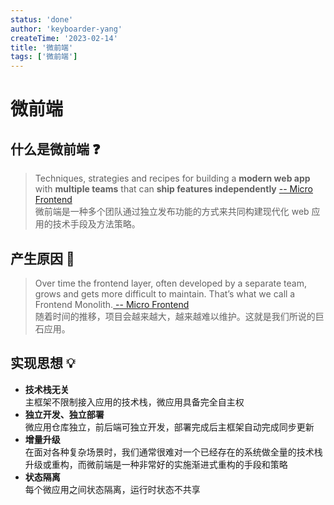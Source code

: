 ```yaml
---
status: 'done'
author: 'keyboarder-yang'
createTime: '2023-02-14'
title: '微前端'
tags: ['微前端']
---
```


# 微前端

## 什么是微前端 :question:
> Techniques, strategies and recipes for building a **modern web app** with **multiple teams** that can **ship features independently** [ -- Micro Frontend](https://micro-frontends.org/) <br>
> 微前端是一种多个团队通过独立发布功能的方式来共同构建现代化 web 应用的技术手段及方法策略。<br>

## 产生原因 :page_with_curl:
> Over time the frontend layer, often developed by a separate team, grows and gets more difficult to maintain. That’s what we call a Frontend Monolith.[ -- Micro Frontend](https://micro-frontends.org/) <br>
> 随着时间的推移，项目会越来越大，越来越难以维护。这就是我们所说的巨石应用。

## 实现思想 :bulb:
+ **技术栈无关**<br>主框架不限制接入应用的技术栈，微应用具备完全自主权
+ **独立开发、独立部署**<br>微应用仓库独立，前后端可独立开发，部署完成后主框架自动完成同步更新
+ **增量升级**<br>在面对各种复杂场景时，我们通常很难对一个已经存在的系统做全量的技术栈升级或重构，而微前端是一种非常好的实施渐进式重构的手段和策略
+ **状态隔离**<br>每个微应用之间状态隔离，运行时状态不共享
  



